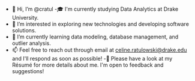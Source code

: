- 👋 Hi, I’m @cratul
-🎓  I'm currently studying Data Analytics at Drake University.
- 👀 I’m interested in exploring new technologies and developing software solutions.
- 🌱 I’m currently learning data modeling, database management, and outlier analysis. 
- 📫 Feel free to reach out through email at celine.ratulowski@drake.edu and I'll respond as soon as possible!
-📄  Please have a look at my Résumé for more details about me. I'm open to feedback and suggestions!
<!---
cratul/cratul is a ✨ special ✨ repository because its `README.md` (this file) appears on your GitHub profile.
You can click the Preview link to take a look at your changes.
--->
